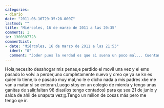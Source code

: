 ```yaml
---
categories:
- diario
date: "2011-03-16T20:35:28.000Z"
lastmod: ""
title: "Miércoles, 16 de marzo de 2011 a las 20:35"
comments: 1
id: 1300307728
commentList:
- date: "Miércoles, 16 de marzo de 2011 a las 21:53"
  ident: "0"
  comment: "Joder pues la verdad es que si suena un poco mal... Cuentanos el resto, algo bueno habra ahora mismo en tu vida verdad?"
---
```


Hola,necesito desahogar mis penas,e perdido el movil una vez y el ems pasado lo volvi a perder,uno completamente nuevo y creo qe ya se kn es quien lo tiene,lo e pasado muy mal,no le e dicho nada a mis padres xke me van a matar si se enteran.Luego stoy en un colegio de mierda y tengo unas ganitas de salir,faltan 98 dias(los tengo contados) para qe sea 21 de junio y salda de ahii de unaputa vez¡¡¡.Tengo un millon de cosas más pero me tengo qe ir.